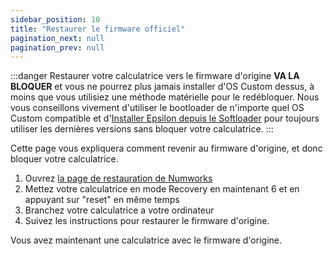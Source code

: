 ```yaml
---
sidebar_position: 10
title: "Restaurer le firmware officiel"
pagination_next: null
pagination_prev: null
---
```


:::danger
Restaurer votre calculatrice vers le firmware d'origine **VA LA BLOQUER** et vous ne pourrez plus jamais installer d'OS Custom dessus, à moins que vous utilisiez une méthode matérielle pour le redébloquer. Nous vous conseillons vivement d'utiliser le bootloader de n'importe quel OS Custom compatible et d'[Installer Epsilon depuis le Softloader](.//cfw/install-epsilon-from-softloader) pour toujours utiliser les dernières versions sans bloquer votre calculatrice.
:::

Cette page vous expliquera comment revenir au firmware d'origine, et donc bloquer votre calculatrice.

1. Ouvrez [la page de restauration de Numworks](https://numworks.com/rescue)
2. Mettez votre calculatrice en mode Recovery en maintenant 6 et en appuyant sur "reset" en même temps
3. Branchez votre calculatrice a votre ordinateur
4. Suivez les instructions pour restaurer le firmware d'origine.

Vous avez maintenant une calculatrice avec le firmware d'origine.

